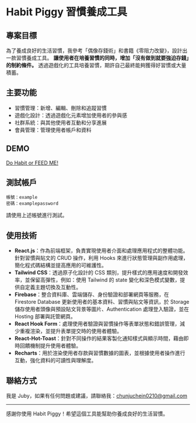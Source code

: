 # Habit Piggy 習慣養成工具

## 專案目標

為了養成良好的生活習慣，我參考「偶像存錢術」和書籍《零阻力改變》，設計出一款習慣養成工具。
**讓使用者在培養習慣的同時，增加「沒有做到就要強迫存錢」的制約條件。**
透過遊戲化的工具培養習慣，期許自己最終能夠獲得好習慣或大量積蓄。

## 主要功能

- 習慣管理：新增、編輯、刪除和追蹤習慣
- 遊戲化設計：透過遊戲化元素增加使用者的參與感
- 社群系統：與其他使用者互動和分享進展
- 會員管理：管理使用者帳戶和資料

## DEMO

[Do Habit or FEED ME!](https://habit-piggy-project.web.app)

## 測試帳戶

```plain
帳號：example
密碼：examplepassword
```

請使用上述帳號進行測試。

## 使用技術

- **React.js**：作為前端框架，負責實現使用者介面和處理應用程式的整體功能。針對習慣與貼文的 CRUD 操作，利用 Hooks 來進行狀態管理與副作用處理，簡化程式碼結構並提高應用的可維護性。
- **Tailwind CSS**：透過原子化設計的 CSS 類別，提升樣式的應用速度和開發效率，並保留高彈性，例如：使用 Tailwind 的 state 變化和深色模式變數，提供自定義主題切換及互動性。
- **Firebase**：整合資料庫、雲端儲存、身份驗證和部署網頁等服務，在 Firestore Database 更新使用者的基本資料、習慣與貼文等資訊，於 Storage 儲存使用者頭像與預設貼文背景等圖片、Authentication 處理登入驗證，並在 Hosting 部署與託管網頁。
- **React Hook Form**：處理使用者驗證與習慣操作等表單狀態和錯誤管理，減少重複渲染，並提升表單提交時的使用者體驗。
- **React-Hot-Toast**：針對不同操作的結果客製化通知樣式與顯示時間，藉由即時回饋機制提升使用者體驗。
- **Recharts**：用於渲染使用者存款與習慣數據的圖表，並根據使用者操作進行互動，強化資料的可讀性與理解度。

## 聯絡方式

我是 Juby，如果有任何問題或建議，請聯絡我：[chunjuchein0210@gmail.com](mailto:chunjuchein0210@gmail.com)

---

感謝你使用 Habit Piggy！希望這個工具能幫助你養成良好的生活習慣。
